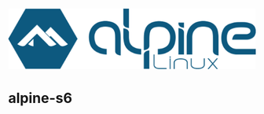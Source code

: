 ![logo](https://raw.githubusercontent.com/rjlasko/alpine-s6/master/alpinelinux-logo.png)

# alpine-s6
